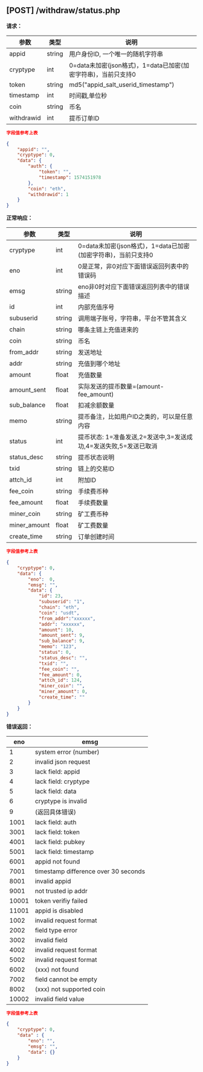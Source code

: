 ## [POST] /withdraw/status.php 

**请求：**

|参数        |类型   |说明                                                     |  
| --        |--     | --                                                     |
|appid      |string |用户身份ID, 一个唯一的随机字符串                            |   
|cryptype   |int    |0=data未加密(json格式)，1=data已加密(加密字符串)，当前只支持0 | 
|token      |string |md5("appid_salt_userid_timestamp")                     |
|timestamp  |int    |时间戳,单位秒                                             |
|coin       |string |币名                                                    |
|withdrawid |int    |提币订单ID                                               |

```json
字段值参考上表

{
    "appid": "", 
    "cryptype": 0,        
    "data": {
        "auth": {
            "token": "",  
            "timestamp": 1574151978    
        },
        "coin": "eth",  
        "withdrawid": 1 
    }
}
```

**正常响应：**

|参数      |类型   |说明                                                                         |  
| --      |--     | --                                                                         |
|cryptype              |int    |0=data未加密(json格式)，1=data已加密(加密字符串)，当前只支持0         |   
|eno                   |int    |0是正常，非0对应下面错误返回列表中的错误码                            | 
|emsg                  |string |eno非0时对应下面错误返回列表中的错误描述                             |
|id                    |int    |内部充值序号                                                     |
|subuserid             |string |调用端子账号，字符串，平台不管其含义                                 |
|chain                 |string |哪条主链上充值进来的                                              |
|coin                  |string |币名                                                            |
|from_addr             |string |发送地址                                                        |
|addr                  |string |充值到哪个地址                                                   |
|amount                |float  |充值数量                                                        |
|amount_sent           |float  |实际发送的提币数量=(amount-fee_amount)                           |
|sub_balance           |float  |扣减余额数量                                                    |
|memo                  |string |提币备注，比如用户ID之类的，可以是任意内容                           |
|status                |int    |提币状态: 1=准备发送,2=发送中,3=发送成功,4=发送失败,5=发送已取消      |
|status_desc           |string |提币状态说明                                                    |
|txid                  |string |链上的交易ID                                                   |
|attch_id              |int    |附加ID                                                        |
|fee_coin              |string |手续费币种                                                     |
|fee_amount            |float  |手续费数量                                                     |
|miner_coin            |string |矿工费币种                                                     |
|miner_amount          |float  |矿工费数量                                                     |
|create_time           |string |订单创建时间                                                   |


```json
字段值参考上表

{
    "cryptype": 0,  
    "data": {
        "eno":  0,  
        "emsg": "", 
        "data": {
            "id": 23,     
            "subuserid": "1", 
            "chain": "eth",         
            "coin": "usdt",  
            "from_addr":"xxxxxx",       
            "addr": "xxxxxx",     
            "amount": 10,           
            "amount_sent": 9,       
            "sub_balance": 9,       
            "memo": "123",          
            "status": 0,            
            "status_desc": "",      
            "txid": "",                
            "fee_coin": "",            
            "fee_amount": 0,          
            "attch_id": 124,      
            "miner_coin": "",            
            "miner_amount": 0,          
            "create_time": ""           
        }
    }
}
```

**错误返回：**


|eno    |emsg                                |
| --    | --                                 |
|1      |system error (number)               |
|2      |invalid json request                |
|3      |lack field: appid                   |
|4      |lack field: cryptype                |
|5      |lack field: data                    |
|6      |cryptype is invalid                 |
|9      |(返回具体错误)                        |
|1001   |lack field: auth                    |
|3001   |lack field: token                   |
|4001   |lack field: pubkey                  |
|5001   |lack field: timestamp               |
|6001   |appid not found                     |
|7001   |timestamp difference over 30 seconds|
|8001   |invalid appid                       |
|9001   |not trusted ip addr                 |
|10001  |token verifiy failed                |
|11001  |appid is disabled                   |
|1002   |invalid request format              |
|2002   |field type error                    |
|3002   |invalid field                       |
|4002   |invalid request format              |
|5002   |invalid request format              |
|6002   |(xxx) not found                     |
|7002   |field cannot be empty               |
|8002   |(xxx) not supported coin            |
|10002  |invalid field value                 |

```json
字段值参考上表

{
    "cryptype": 0,  
    "data" : {
        "eno": "",          
        "emsg": "", 
        "data": {} 
    }
}
```
&nbsp;